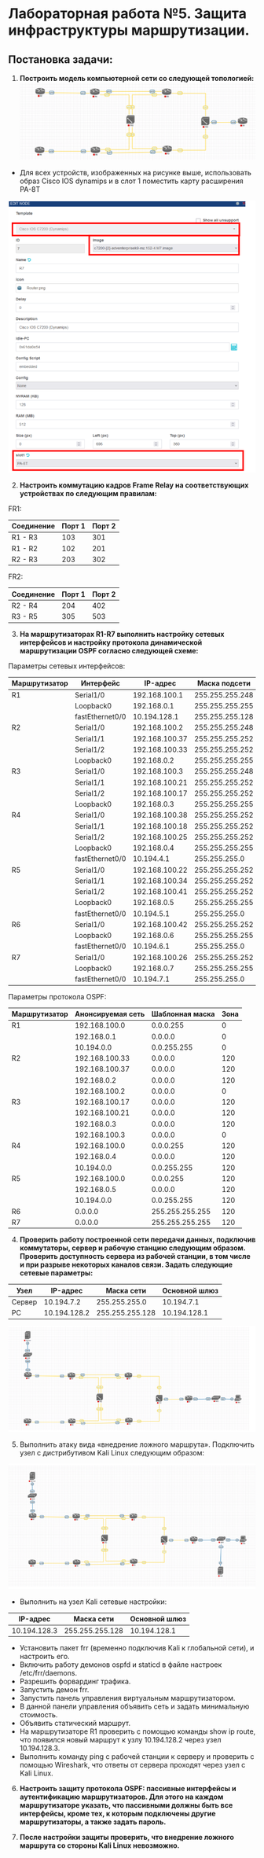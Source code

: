 # **Лабораторная работа №5. Защита инфраструктуры маршрутизации.**

## **Постановка задачи:**

1. **Построить модель компьютерной сети со следующей топологией:**
![Topology](img/topology.png)
  - Для всех устройств, изображенных на рисунке выше, использовать образ Cisco IOS dynamips и в слот 1 поместить карту расширения PA-8T

![Configuration](img/configuration.png)

2. **Настроить коммутацию кадров Frame Relay на соответствующих устройствах по следующим правилам:**

FR1:

| Соединение | Порт 1 | Порт 2 |
|------------|--------|--------|
| R1 - R3    | 103    | 301    |
| R1 - R2    | 102    | 201    |
| R2 - R3    | 203    | 302    |

FR2:

| Соединение | Порт 1 | Порт 2 |
|------------|--------|--------|
| R2 - R4    | 204    | 402    |
| R3 - R5    | 305    | 503    |

3. **На маршрутизаторах R1-R7 выполнить настройку сетевых интерфейсов и настройку протокола динамической маршрутизации OSPF согласно следующей схеме:**

Параметры сетевых интерфейсов:

| Маршрутизатор | Интерфейс        | IP-адрес          | Маска подсети      |
|---------------|------------------|-------------------|--------------------|
| R1            | Serial1/0        | 192.168.100.1     | 255.255.255.248    |
|               | Loopback0        | 192.168.0.1       | 255.255.255.255    |
|               | fastEthernet0/0  | 10.194.128.1      | 255.255.255.128    |
| R2            | Serial1/0        | 192.168.100.2     | 255.255.255.248    |
|               | Serial1/1        | 192.168.100.37    | 255.255.255.252    |
|               | Serial1/2        | 192.168.100.33    | 255.255.255.252    |
|               | Loopback0        | 192.168.0.2       | 255.255.255.255    |
| R3            | Serial1/0        | 192.168.100.3     | 255.255.255.248    |
|               | Serial1/1        | 192.168.100.21    | 255.255.255.252    |
|               | Serial1/2        | 192.168.100.17    | 255.255.255.252    |
|               | Loopback0        | 192.168.0.3       | 255.255.255.255    |
| R4            | Serial1/0        | 192.168.100.38    | 255.255.255.252    |
|               | Serial1/1        | 192.168.100.18    | 255.255.255.252    |
|               | Serial1/2        | 192.168.100.25    | 255.255.255.252    |
|               | Loopback0        | 192.168.0.4       | 255.255.255.255    |
|               | fastEthernet0/0  | 10.194.4.1        | 255.255.255.0      |
| R5            | Serial1/0        | 192.168.100.22    | 255.255.255.252    |
|               | Serial1/1        | 192.168.100.34    | 255.255.255.252    |
|               | Serial1/2        | 192.168.100.41    | 255.255.255.252    |
|               | Loopback0        | 192.168.0.5       | 255.255.255.255    |
|               | fastEthernet0/0  | 10.194.5.1        | 255.255.255.0      |
| R6            | Serial1/0        | 192.168.100.42    | 255.255.255.252    |
|               | Loopback0        | 192.168.0.6       | 255.255.255.255    |
|               | fastEthernet0/0  | 10.194.6.1        | 255.255.255.0      |
| R7            | Serial1/0        | 192.168.100.26    | 255.255.255.252    |
|               | Loopback0        | 192.168.0.7       | 255.255.255.255    |
|               | fastEthernet0/0  | 10.194.7.1        | 255.255.255.0      |

Параметры протокола OSPF:

| Маршрутизатор | Анонсируемая сеть   | Шаблонная маска    | Зона |
|---------------|---------------------|--------------------|------|
| R1            | 192.168.100.0       | 0.0.0.255          | 0    |
|               | 192.168.0.1         | 0.0.0.0            | 0    |
|               | 10.194.0.0          | 0.0.255.255        | 0    |
| R2            | 192.168.100.33      | 0.0.0.0            | 120  |
|               | 192.168.100.37      | 0.0.0.0            | 120  |
|               | 192.168.0.2         | 0.0.0.0            | 120  |
|               | 192.168.100.2       | 0.0.0.0            | 0    |
| R3            | 192.168.100.17      | 0.0.0.0            | 120  |
|               | 192.168.100.21      | 0.0.0.0            | 120  |
|               | 192.168.0.3         | 0.0.0.0            | 120  |
|               | 192.168.100.3       | 0.0.0.0            | 0    |
| R4            | 192.168.100.0       | 0.0.0.255          | 120  |
|               | 192.168.0.4         | 0.0.0.0            | 120  |
|               | 10.194.0.0          | 0.0.255.255        | 120  |
| R5            | 192.168.100.0       | 0.0.0.255          | 120  |
|               | 192.168.0.5         | 0.0.0.0            | 120  |
|               | 10.194.0.0          | 0.0.255.255        | 120  |
| R6            | 0.0.0.0             | 255.255.255.255    | 120  |
| R7            | 0.0.0.0             | 255.255.255.255    | 120  |


4. **Проверить работу построенной сети передачи данных, подключив коммутаторы, сервер и рабочую станцию следующим образом. Проверить доступность сервера из рабочей станции, в том числе и при разрыве некоторых каналов связи. Задать следующие сетевые параметры:**

| Узел    | IP-адрес     | Маска сети       | Основной шлюз |
|---------|--------------|------------------|---------------|
| Сервер  | 10.194.7.2   | 255.255.255.0    | 10.194.7.1    |
| РС      | 10.194.128.2 | 255.255.255.128  | 10.194.128.1  |

![Topology with server and workstation](img/topology_with_server_workstation.png)

5. Выполнить атаку вида «внедрение ложного маршрута». Подключить узел с дистрибутивом Kali Linux следующим образом:

![Topology with Kali linux](img/topology_with_kali.png)
  
  - Выполнить на узел Kali сетевые настройки:

| IP-адрес     | Маска сети       | Основной шлюз |
|--------------|------------------|---------------|
| 10.194.128.3 | 255.255.255.128  | 10.194.128.1  |

  - Установить пакет frr (временно подключив Kali к глобальной сети), и настроить его.
  - Включить работу демонов ospfd и staticd в файле настроек /etc/frr/daemons.
  - Разрешить форвардинг трафика.
  - Запустить демон frr.
  - Запустить панель управления виртуальным маршрутизатором.
  - В данной панели управления объявить сеть и задать минимальную стоимость.
  - Объявить статический маршрут.
  - На маршрутизаторе R1 проверить с помощью команды show ip route, что появился новый маршрут к узлу 10.194.128.2 через узел 10.194.128.3.
  - Выполнить команду ping с рабочей станции к серверу и проверить с помощью Wireshark, что ответы от сервера проходят через узел с Kali Linux.


6. **Настроить защиту протокола OSPF: пассивные интерфейсы и аутентификацию маршрутизаторов. Для этого на каждом маршрутизаторе указать, что пассивными должны быть все интерфейсы, кроме тех, к которым подключены другие маршрутизаторы, а также задать пароль.**

7. **После настройки защиты проверить, что внедрение ложного маршрута со стороны Kali Linux невозможно.**